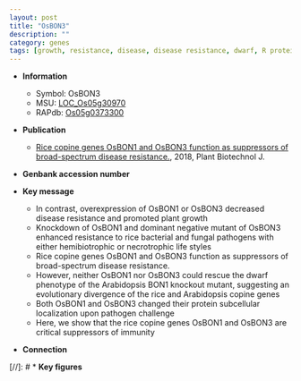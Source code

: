 ```yaml
---
layout: post
title: "OsBON3"
description: ""
category: genes
tags: [growth, resistance, disease, disease resistance, dwarf, R protein, immunity, pathogen, plant growth, broad-spectrum disease resistance]
---
```


* **Information**  
    + Symbol: OsBON3  
    + MSU: [LOC_Os05g30970](http://rice.plantbiology.msu.edu/cgi-bin/ORF_infopage.cgi?orf=LOC_Os05g30970)  
    + RAPdb: [Os05g0373300](http://rapdb.dna.affrc.go.jp/viewer/gbrowse_details/irgsp1?name=Os05g0373300)  

* **Publication**  
    + [Rice copine genes OsBON1 and OsBON3 function as suppressors of broad-spectrum disease resistance.](http://www.ncbi.nlm.nih.gov/pubmed?term=Rice+copine+genes+OsBON1+and+OsBON3+function+as+suppressors+of+broad-spectrum+disease+resistance.%5BTitle%5D), 2018, Plant Biotechnol J.

* **Genbank accession number**  

* **Key message**  
    + In contrast, overexpression of OsBON1 or OsBON3 decreased disease resistance and promoted plant growth
    + Knockdown of OsBON1 and dominant negative mutant of OsBON3 enhanced resistance to rice bacterial and fungal pathogens with either hemibiotrophic or necrotrophic life styles
    + Rice copine genes OsBON1 and OsBON3 function as suppressors of broad-spectrum disease resistance.
    + However, neither OsBON1 nor OsBON3 could rescue the dwarf phenotype of the Arabidopsis BON1 knockout mutant, suggesting an evolutionary divergence of the rice and Arabidopsis copine genes
    + Both OsBON1 and OsBON3 changed their protein subcellular localization upon pathogen challenge
    + Here, we show that the rice copine genes OsBON1 and OsBON3 are critical suppressors of immunity

* **Connection**  

[//]: # * **Key figures**  


